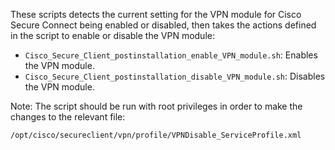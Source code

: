 These scripts detects the current setting for the VPN module for Cisco Secure Connect being enabled or disabled, then takes the actions defined in the script to enable or disable the VPN module:

* `Cisco_Secure_Client_postinstallation_enable_VPN_module.sh`: Enables the VPN module.
* `Cisco_Secure_Client_postinstallation_disable_VPN_module.sh`: Disables the VPN module.

Note: The script should be run with root privileges in order to make the changes to the relevant file:

`/opt/cisco/secureclient/vpn/profile/VPNDisable_ServiceProfile.xml`